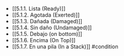- [[5.1.1. Lista (Ready)]]
- [[5.1.2. Agotada (Exerted)]] 
- [[5.1.3. Dañada (Damaged)]] 
- [[5.1.4. Sin daño (Undamaged)]]
- [[5.1.5. Debajo (on bottom)]]
- [[5.1.6. Encima (On Top)]]
- [[5.1.7. En una pila (In a Stack)]]
#condition